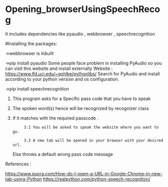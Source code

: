 # Opening_browserUsingSpeechRecog
It includes dependencies like pyaudio , webbrowser , speechrecognition

#Installing the packages:

->webbrowser is inbuilt

->pip install pyaudio
Some people face problem in installing PyAudio so you can visit this website and install externally
Website : https://www.lfd.uci.edu/~gohlke/pythonlibs/
Search for PyAudio and install according to your python version and os configuration.

->pip install speechrecognition

1. This program asks for a Specific pass code that you have to speak


2. The spoken word(s) hence will be recognized by recognizer class


3. If it matches with the required passcode .
      
            3.1 You will be asked to speak the website where you want to go.
      
            3.2 A new tab will be opened in your browser with your desired url.
   
   Else throws a default wrong pass code message
   
   
References :

https://www.quora.com/How-do-I-open-a-URL-in-Google-Chrome-in-new-tab-using-Python
https://realpython.com/python-speech-recognition/
